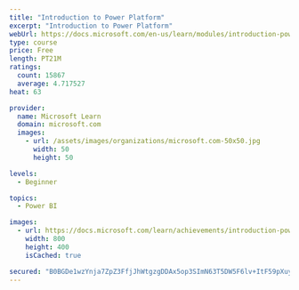 ```yaml
---
title: "Introduction to Power Platform"
excerpt: "Introduction to Power Platform"
webUrl: https://docs.microsoft.com/en-us/learn/modules/introduction-power-platform/
type: course
price: Free
length: PT21M
ratings:
  count: 15867
  average: 4.717527
heat: 63

provider:
  name: Microsoft Learn
  domain: microsoft.com
  images:
    - url: /assets/images/organizations/microsoft.com-50x50.jpg
      width: 50
      height: 50

levels:
  - Beginner

topics:
  - Power BI

images:
  - url: https://docs.microsoft.com/learn/achievements/introduction-power-platform-social.png
    width: 800
    height: 400
    isCached: true

secured: "B0BGDe1wzYnja7ZpZ3FfjJhWtgzgDDAx5op3SImN63T5DW5F6lv+ItF59pXuy8pyvd1ifj/SxpjcaUV/f0qkdLLCb9fZrHko3liDvWwONfhfAymBCFE0rtiTmurpeJhiXTdnTyNRMyvn3sZpbN8vXpghKL0hLbGIo+h2SMGKWYTjB23nJOkAwTGI3/y3pOxOZp+uzVClS9c0VPFqGqYSDIujKVdVCIFl6q5s8bRO1sOoBy7ApIbMTkH8rPzo4+2br59Q3w/J+NxdZvw8dTukotT1f2djso5Jtoc8lzFYgTrPf6/PP4o0PU1z9DunEGBdL5wjRXaaALDsaVbsaDxVCBGVeDznPbei6ehOf9XYad/9k7UA52W1xM5RzDlYYa6aHkGp8Dlyg1liC+0992ypboYjpkuibkMbcnuhqzyYPZAlZCPe3cwDnmXCffPGtIri;lC5kZC3T3J/B9OBcRwl3bw=="
---
```


